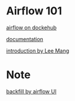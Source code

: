 # Airflow 101

[airflow on dockehub](https://hub.docker.com/r/apache/airflow)

[documentation](https://airflow.apache.org/docs/apache-airflow/stable/)

[introduction by Lee Mang](https://leemeng.tw/a-story-about-airflow-and-data-engineering-using-how-to-use-python-to-catch-up-with-latest-comics-as-an-example.html)

# Note

[backfill by airflow UI](backfill_by_airflow_ui.md)

